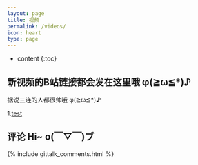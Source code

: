 ```yaml
---
layout: page
title: 视频
permalink: /videos/
icon: heart
type: page
---
```


* content
{:toc}

## 新视频的B站链接都会发在这里哦 φ(≧ω≦*)♪

据说三连的人都很帅哦 φ(≧ω≦*)♪

1.[test](https://orangelop.github.io/)

## 评论 Hi~ o(￣▽￣)ブ

{% include gittalk_comments.html %}
